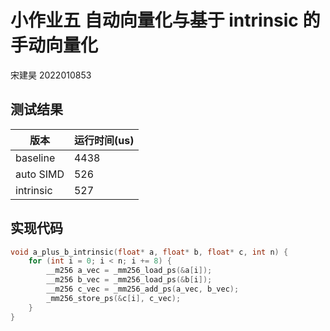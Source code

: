 # 小作业五 自动向量化与基于 intrinsic 的手动向量化

宋建昊 2022010853

## 测试结果

| 版本      | 运行时间(us) |
| --------- | ------------ |
| baseline  | 4438         |
| auto SIMD | 526          |
| intrinsic | 527          |

## 实现代码

```cpp
void a_plus_b_intrinsic(float* a, float* b, float* c, int n) {
    for (int i = 0; i < n; i += 8) {
        __m256 a_vec = _mm256_load_ps(&a[i]);
        __m256 b_vec = _mm256_load_ps(&b[i]);
        __m256 c_vec = _mm256_add_ps(a_vec, b_vec);
        _mm256_store_ps(&c[i], c_vec);
    }
}
```
